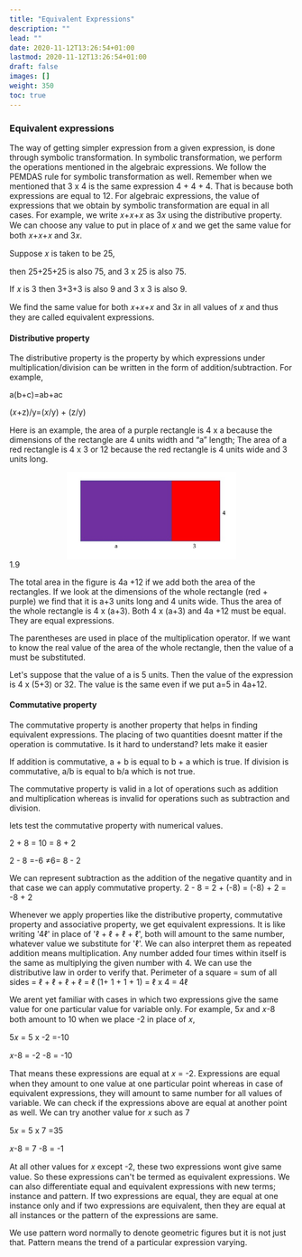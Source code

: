 ```yaml
---
title: "Equivalent Expressions"
description: ""
lead: ""
date: 2020-11-12T13:26:54+01:00
lastmod: 2020-11-12T13:26:54+01:00
draft: false
images: []
weight: 350
toc: true
---
```


### Equivalent expressions
The way of getting simpler expression from a given expression, is done through symbolic transformation. In symbolic transformation, we perform the operations mentioned in the algebraic expressions. We follow the PEMDAS rule for symbolic transformation as well.
Remember when we mentioned that 3 x 4 is the same expression 4 + 4 + 4. That is because both expressions are equal to 12. 
For algebraic expressions, the value of expressions that we obtain by symbolic transformation are equal in all cases. For example, we write 𝑥+𝑥+𝑥 as 3𝑥 using the distributive property. We can choose any value to put in place of 𝑥 and we get the same value for both 𝑥+𝑥+𝑥 and 3𝑥. 

Suppose 𝑥 is taken to be 25,

then 25+25+25 is also 75, 
and 3 x 25 is also 75.

If 𝑥 is 3 
then 3+3+3 is also 9 and 
3 x 3 is also 9.

We find the same value for both 𝑥+𝑥+𝑥 and 3𝑥 in all values of 𝑥 and thus they are called equivalent expressions. 

#### Distributive property
The distributive property is the property by which expressions under multiplication/division can be written in the form of addition/subtraction. 
For example,

a(b+c)=ab+ac

(𝑥+z)/y=(𝑥/y) + (z/y)

Here is an example, the area of a purple rectangle is 4 x a because the dimensions of the rectangle are 4 units width and “a” length; The area of a red rectangle is 4 x 3 or 12 because the red rectangle is 4 units wide and 3 units long. 

<img src="1_9_tape_diagrams.jpg" width="300" style="display: block; margin: 0 auto;">
1.9

The total area in the figure is 4a +12 if we add both the area of the rectangles. 
If we look at the dimensions of the whole rectangle (red + purple) we find that it is a+3 units long and 4 units wide. Thus the area of the whole rectangle is 4 x (a+3). Both 4 x (a+3) and 4a +12 must be equal. They are equal expressions.

The parentheses are used in place of the multiplication operator. If we want to know the real value of the area of the whole rectangle, then the value of a must be substituted.

Let's suppose that the value of a is 5 units. Then the value of the expression is 4 x (5+3) or 32. The value is the same even if we put a=5 in 4a+12. 

#### Commutative property
The commutative property is another property that helps in finding equivalent expressions. The placing of two quantities doesnt matter if the operation is commutative. Is it hard to understand? 
lets make it easier 

If addition is commutative, a + b is equal to b + a which is true.
If division is commutative, a/b is equal to b/a which is not true. 

The commutative property is valid in a lot of operations such as addition and multiplication whereas is invalid for operations such as subtraction and division. 

lets test the commutative property with numerical values. 

2 + 8 = 10 = 8 + 2 

2 - 8 =-6 ≠6= 8 - 2

We can represent subtraction as the addition of the negative quantity and in that case we can apply commutative property. 
2 - 8 = 2 + (-8) = (-8) + 2 = -8 + 2

Whenever we apply properties like the distributive property, commutative property and associative property, we get equivalent expressions. It is like writing '4ℓ' in place of 'ℓ + ℓ + ℓ + ℓ', both will amount to the same number, whatever value we substitute for 'ℓ'. We can also interpret them as repeated addition means multiplication. Any number added four times within itself is the same as multiplying the given number with 4. 
We can use the distributive law in order to verify that. 
Perimeter of a square = sum of all sides = ℓ + ℓ + ℓ + ℓ = ℓ  (1+ 1 + 1 + 1) =  ℓ x 4 = 4ℓ


We arent yet familiar with cases in which two expressions give the same value for one particular value for variable only. For example, 5𝑥 and 𝑥-8 both amount to 10 when we place -2 in place of 𝑥, 

5𝑥 = 5 x -2 =-10

𝑥-8 = -2 -8 = -10

That means these expressions are equal at 𝑥 = -2. Expressions are equal when they amount to one value at one particular point whereas in case of equivalent expressions, they will amount to same number for all values of variable. 
We can check if the expressions above are equal at another point as well. We can try  another value for 𝑥 such as 7

5𝑥 = 5 x 7 =35

𝑥-8 = 7 -8 = -1

At all other values for 𝑥 except -2, these two expressions wont give same value. So these expressions can't be termed as equivalent expressions. 
We can also differentiate equal and equivalent expressions with new terms; instance and pattern. If two expressions are equal, they are equal at one instance only and if two expressions are equivalent, then they are equal at all instances or the pattern of the expressions are same. 

We use pattern word normally to denote geometric figures but it is not just that. Pattern means the trend of a particular expression varying. 
